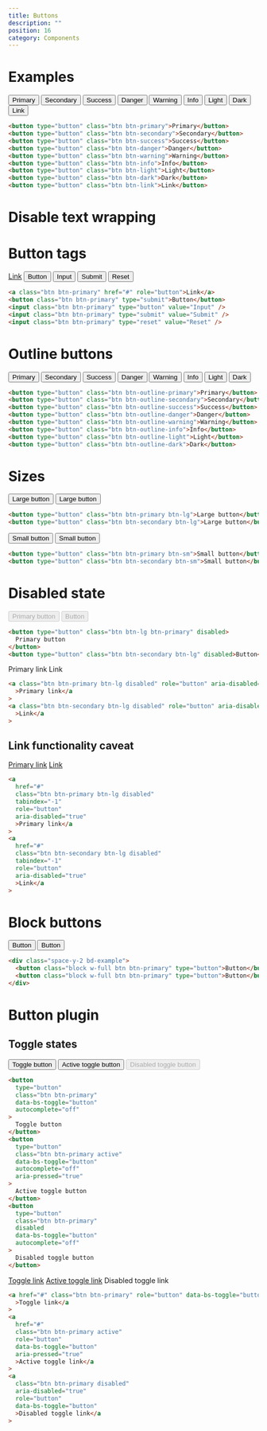 ```yaml
---
title: Buttons
description: ""
position: 16
category: Components
---
```


# Examples

<div class="flex flex-wrap gap-1 bd-example">
  <button type="button" class="btn btn-primary">Primary</button>
  <button type="button" class="btn btn-secondary">Secondary</button>
  <button type="button" class="btn btn-success">Success</button>
  <button type="button" class="btn btn-danger">Danger</button>
  <button type="button" class="btn btn-warning">Warning</button>
  <button type="button" class="btn btn-info">Info</button>
  <button type="button" class="btn btn-light">Light</button>
  <button type="button" class="btn btn-dark">Dark</button>
  <button type="button" class="btn btn-link">Link</button>
</div>

```html
<button type="button" class="btn btn-primary">Primary</button>
<button type="button" class="btn btn-secondary">Secondary</button>
<button type="button" class="btn btn-success">Success</button>
<button type="button" class="btn btn-danger">Danger</button>
<button type="button" class="btn btn-warning">Warning</button>
<button type="button" class="btn btn-info">Info</button>
<button type="button" class="btn btn-light">Light</button>
<button type="button" class="btn btn-dark">Dark</button>
<button type="button" class="btn btn-link">Link</button>
```

# Disable text wrapping

# Button tags

<div class="bd-example">
  <a class="btn btn-primary" href="#" role="button">Link</a>
  <button class="btn btn-primary" type="submit">Button</button>
  <input class="btn btn-primary" type="button" value="Input">
  <input class="btn btn-primary" type="submit" value="Submit">
  <input class="btn btn-primary" type="reset" value="Reset">
</div>

```html
<a class="btn btn-primary" href="#" role="button">Link</a>
<button class="btn btn-primary" type="submit">Button</button>
<input class="btn btn-primary" type="button" value="Input" />
<input class="btn btn-primary" type="submit" value="Submit" />
<input class="btn btn-primary" type="reset" value="Reset" />
```

# Outline buttons

<div class="flex flex-wrap gap-1 bd-example ">
  <button type="button" class="btn btn-outline-primary">Primary</button>
  <button type="button" class="btn btn-outline-secondary">Secondary</button>
  <button type="button" class="btn btn-outline-success">Success</button>
  <button type="button" class="btn btn-outline-danger">Danger</button>
  <button type="button" class="btn btn-outline-warning">Warning</button>
  <button type="button" class="btn btn-outline-info">Info</button>
  <button type="button" class="btn btn-outline-light">Light</button>
  <button type="button" class="btn btn-outline-dark">Dark</button>
</div>

```html
<button type="button" class="btn btn-outline-primary">Primary</button>
<button type="button" class="btn btn-outline-secondary">Secondary</button>
<button type="button" class="btn btn-outline-success">Success</button>
<button type="button" class="btn btn-outline-danger">Danger</button>
<button type="button" class="btn btn-outline-warning">Warning</button>
<button type="button" class="btn btn-outline-info">Info</button>
<button type="button" class="btn btn-outline-light">Light</button>
<button type="button" class="btn btn-outline-dark">Dark</button>
```

# Sizes

<div class="bd-example">
  <button type="button" class="btn btn-primary btn-lg">Large button</button>
  <button type="button" class="btn btn-secondary btn-lg">Large button</button>
</div>

```html
<button type="button" class="btn btn-primary btn-lg">Large button</button>
<button type="button" class="btn btn-secondary btn-lg">Large button</button>
```

<div class="bd-example">
  <button type="button" class="btn btn-primary btn-sm">Small button</button>
  <button type="button" class="btn btn-secondary btn-sm">Small button</button>
</div>

```html
<button type="button" class="btn btn-primary btn-sm">Small button</button>
<button type="button" class="btn btn-secondary btn-sm">Small button</button>
```

# Disabled state

<div class="bd-example">
  <button type="button" class="btn btn-lg btn-primary" disabled>Primary button</button>
  <button type="button" class="btn btn-secondary btn-lg" disabled>Button</button>
</div>

```html
<button type="button" class="btn btn-lg btn-primary" disabled>
  Primary button
</button>
<button type="button" class="btn btn-secondary btn-lg" disabled>Button</button>
```

<div class="bd-example">
  <a class="btn btn-primary btn-lg disabled" role="button" aria-disabled="true">Primary link</a>
  <a class="btn btn-secondary btn-lg disabled" role="button" aria-disabled="true">Link</a>
</div>

```html
<a class="btn btn-primary btn-lg disabled" role="button" aria-disabled="true"
  >Primary link</a
>
<a class="btn btn-secondary btn-lg disabled" role="button" aria-disabled="true"
  >Link</a
>
```

## Link functionality caveat

<div class="bd-example">
  <a href="#" class="btn btn-primary btn-lg disabled" tabindex="-1" role="button" aria-disabled="true">Primary link</a>
  <a href="#" class="btn btn-secondary btn-lg disabled" tabindex="-1" role="button" aria-disabled="true">Link</a>
</div>

```html
<a
  href="#"
  class="btn btn-primary btn-lg disabled"
  tabindex="-1"
  role="button"
  aria-disabled="true"
  >Primary link</a
>
<a
  href="#"
  class="btn btn-secondary btn-lg disabled"
  tabindex="-1"
  role="button"
  aria-disabled="true"
  >Link</a
>
```

# Block buttons

<div class="space-y-2 bd-example">
    <button class="block w-full btn btn-primary" type="button">Button</button>
    <button class="block w-full btn btn-primary" type="button">Button</button>
</div>

```html
<div class="space-y-2 bd-example">
  <button class="block w-full btn btn-primary" type="button">Button</button>
  <button class="block w-full btn btn-primary" type="button">Button</button>
</div>
```

# Button plugin

## Toggle states

<div class="bd-example">
  <button type="button" class="btn btn-primary" data-bs-toggle="button" autocomplete="off">Toggle button</button>
  <button type="button" class="btn btn-primary active" data-bs-toggle="button" autocomplete="off"
    aria-pressed="true">Active toggle button</button>
  <button type="button" class="btn btn-primary" disabled data-bs-toggle="button" autocomplete="off">Disabled toggle
    button</button>
</div>

```html
<button
  type="button"
  class="btn btn-primary"
  data-bs-toggle="button"
  autocomplete="off"
>
  Toggle button
</button>
<button
  type="button"
  class="btn btn-primary active"
  data-bs-toggle="button"
  autocomplete="off"
  aria-pressed="true"
>
  Active toggle button
</button>
<button
  type="button"
  class="btn btn-primary"
  disabled
  data-bs-toggle="button"
  autocomplete="off"
>
  Disabled toggle button
</button>
```

<div class="bd-example">
  <a href="#" class="btn btn-primary" role="button" data-bs-toggle="button">Toggle link</a>
  <a href="#" class="btn btn-primary active" role="button" data-bs-toggle="button" aria-pressed="true">Active toggle
    link</a>
  <a class="btn btn-primary disabled" aria-disabled="true" role="button" data-bs-toggle="button">Disabled toggle
    link</a>
</div>

```html
<a href="#" class="btn btn-primary" role="button" data-bs-toggle="button"
  >Toggle link</a
>
<a
  href="#"
  class="btn btn-primary active"
  role="button"
  data-bs-toggle="button"
  aria-pressed="true"
  >Active toggle link</a
>
<a
  class="btn btn-primary disabled"
  aria-disabled="true"
  role="button"
  data-bs-toggle="button"
  >Disabled toggle link</a
>
```
